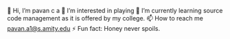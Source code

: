👋 Hi, I’m pavan c a
👀 I’m interested in playing
🌱 I’m currently learning source code management as it is offered by my college.
📫 How to reach me pavan.a1@s.amity.edu
⚡ Fun fact: Honey never spoils.
